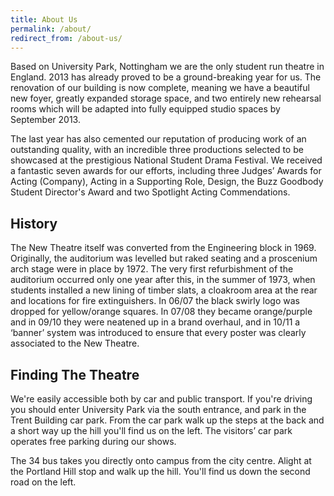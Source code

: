 ```yaml
---
title: About Us
permalink: /about/
redirect_from: /about-us/
---
```


Based on University Park, Nottingham we are the only student run theatre in England. 2013 has already proved to be a ground-breaking year for us. The renovation of our building is now complete, meaning we have a beautiful new foyer, greatly expanded storage space, and two entirely new rehearsal rooms which will be adapted into fully equipped studio spaces by September 2013.

The last year has also cemented our reputation of producing work of an outstanding quality, with an incredible three productions selected to be showcased at the prestigious National Student Drama Festival. We received a fantastic seven awards for our efforts, including three Judges’ Awards for Acting (Company), Acting in a Supporting Role, Design, the Buzz Goodbody Student Director's Award and two Spotlight Acting Commendations.

## History

The New Theatre itself was converted from the Engineering block in 1969. Originally, the auditorium was levelled but raked seating and a proscenium arch stage were in place by 1972. The very first refurbishment of the auditorium occurred only one year after this, in the summer of 1973, when students installed a new lining of timber slats, a cloakroom area at the rear and locations for fire extinguishers. In 06/07 the black swirly logo was dropped for yellow/orange squares. In 07/08 they became orange/purple and in 09/10 they were neatened up in a brand overhaul, and in 10/11 a ‘banner’ system was introduced to ensure that every poster was clearly associated to the New Theatre.

## Finding The Theatre

We're easily accessible both by car and public transport. If you're driving you should enter University Park via the south entrance, and park in the Trent Building car park. From the car park walk up the steps at the back and a short way up the hill you'll find us on the left. The visitors’ car park operates free parking during our shows.

The 34 bus takes you directly onto campus from the city centre. Alight at the Portland Hill stop and walk up the hill. You'll find us down the second road on the left.
